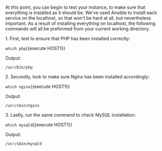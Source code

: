 
At this point, you can begin to test your instance, to make sure that everything is installed as it should be. We've used Ansible to install each service on the localhost, so that won't be hard at all, but nevertheless important. As a result of installing everything on localhost, the following commands will all be preformed from your current working directory.

1\. First, test to ensure that PHP has been installed correctly:

`which php`{{execute HOST1}}

Output:

```
/usr/bin/php
```

2\. Secondly, look to make sure Nginx has been installed accordingly:

`which nginx`{{execute HOST1}}

Output:

```
/usr/sbin/nginx
```

3\. Lastly, run the same command to check MySQL installation:

`which mysqld`{{execute HOST1}}

Output:

```
/usr/sbin/mysqld
```
